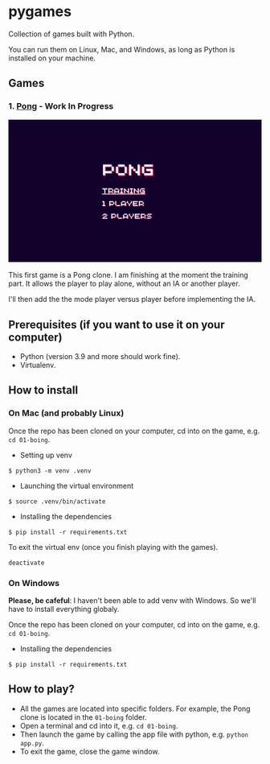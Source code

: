 # pygames
Collection of games built with Python.

You can run them on Linux, Mac, and Windows, as long as Python is installed on your machine.


## Games

### 1. [Pong](./01-boing) - Work In Progress

![Pong game splash screen](./00-assets/pong-splash-screen.png)

This first game is a Pong clone. I am finishing at the moment the training part. It allows the player to play alone, without an IA or another player.

I'll then add the the mode player versus player before implementing the IA.


## Prerequisites (if you want to use it on your computer)

- Python (version 3.9 and more should work fine).
- Virtualenv.


## How to install

### On Mac (and probably Linux)

Once the repo has been cloned on your computer, cd into on the game, e.g. `cd 01-boing`.


- Setting up venv

```
$ python3 -m venv .venv
```


- Launching the virtual environment

```
$ source .venv/bin/activate
```


- Installing the dependencies

```
$ pip install -r requirements.txt
```


To exit the virtual env (once you finish playing with the games).

```
deactivate
```


### On Windows

**Please, be cafeful**: I haven't been able to add venv with Windows.
So we'll have to install everything globaly.

Once the repo has been cloned on your computer, cd into on the game, e.g. `cd 01-boing`.

- Installing the dependencies

```
$ pip install -r requirements.txt
```



## How to play?

- All the games are located into specific folders. For example, the Pong clone is located in the `01-boing` folder.
- Open a terminal and cd into it, e.g. `cd 01-boing`.
- Then launch the game by calling the app file with python, e.g. `python app.py`.
- To exit the game, close the game window.
